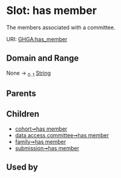 
# Slot: has member


The members associated with a committee.

URI: [GHGA:has_member](https://w3id.org/GHGA/has_member)


## Domain and Range

None &#8594;  <sub>0..1</sub> [String](types/String.md)

## Parents


## Children

 *  [cohort➞has member](cohort_has_member.md)
 *  [data access committee➞has member](data_access_committee_has_member.md)
 *  [family➞has member](family_has_member.md)
 *  [submission➞has member](submission_has_member.md)

## Used by

